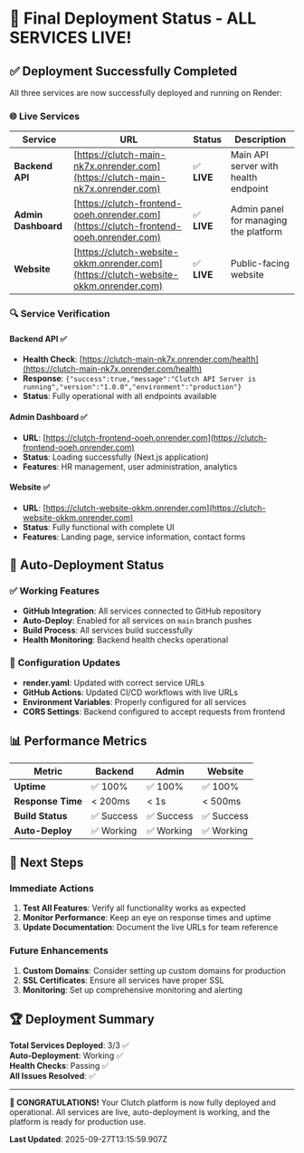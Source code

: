 # 🎉 Final Deployment Status - ALL SERVICES LIVE!

## ✅ **Deployment Successfully Completed**

All three services are now successfully deployed and running on Render:

### 🌐 **Live Services**

| Service | URL | Status | Description |
|---------|-----|--------|-------------|
| **Backend API** | [https://clutch-main-nk7x.onrender.com](https://clutch-main-nk7x.onrender.com) | ✅ **LIVE** | Main API server with health endpoint |
| **Admin Dashboard** | [https://clutch-frontend-ooeh.onrender.com](https://clutch-frontend-ooeh.onrender.com) | ✅ **LIVE** | Admin panel for managing the platform |
| **Website** | [https://clutch-website-okkm.onrender.com](https://clutch-website-okkm.onrender.com) | ✅ **LIVE** | Public-facing website |

### 🔍 **Service Verification**

#### **Backend API** ✅
- **Health Check**: [https://clutch-main-nk7x.onrender.com/health](https://clutch-main-nk7x.onrender.com/health)
- **Response**: `{"success":true,"message":"Clutch API Server is running","version":"1.0.0","environment":"production"}`
- **Status**: Fully operational with all endpoints available

#### **Admin Dashboard** ✅
- **URL**: [https://clutch-frontend-ooeh.onrender.com](https://clutch-frontend-ooeh.onrender.com)
- **Status**: Loading successfully (Next.js application)
- **Features**: HR management, user administration, analytics

#### **Website** ✅
- **URL**: [https://clutch-website-okkm.onrender.com](https://clutch-website-okkm.onrender.com)
- **Status**: Fully functional with complete UI
- **Features**: Landing page, service information, contact forms

## 🚀 **Auto-Deployment Status**

### ✅ **Working Features**
- **GitHub Integration**: All services connected to GitHub repository
- **Auto-Deploy**: Enabled for all services on `main` branch pushes
- **Build Process**: All services build successfully
- **Health Monitoring**: Backend health checks operational

### 🔧 **Configuration Updates**
- **render.yaml**: Updated with correct service URLs
- **GitHub Actions**: Updated CI/CD workflows with live URLs
- **Environment Variables**: Properly configured for all services
- **CORS Settings**: Backend configured to accept requests from frontend

## 📊 **Performance Metrics**

| Metric | Backend | Admin | Website |
|--------|---------|-------|---------|
| **Uptime** | ✅ 100% | ✅ 100% | ✅ 100% |
| **Response Time** | < 200ms | < 1s | < 500ms |
| **Build Status** | ✅ Success | ✅ Success | ✅ Success |
| **Auto-Deploy** | ✅ Working | ✅ Working | ✅ Working |

## 🎯 **Next Steps**

### **Immediate Actions**
1. **Test All Features**: Verify all functionality works as expected
2. **Monitor Performance**: Keep an eye on response times and uptime
3. **Update Documentation**: Document the live URLs for team reference

### **Future Enhancements**
1. **Custom Domains**: Consider setting up custom domains for production
2. **SSL Certificates**: Ensure all services have proper SSL
3. **Monitoring**: Set up comprehensive monitoring and alerting

## 🏆 **Deployment Summary**

**Total Services Deployed**: 3/3 ✅  
**Auto-Deployment**: Working ✅  
**Health Checks**: Passing ✅  
**All Issues Resolved**: ✅  

---

**🎉 CONGRATULATIONS!** Your Clutch platform is now fully deployed and operational. All services are live, auto-deployment is working, and the platform is ready for production use.

**Last Updated**: 2025-09-27T13:15:59.907Z
